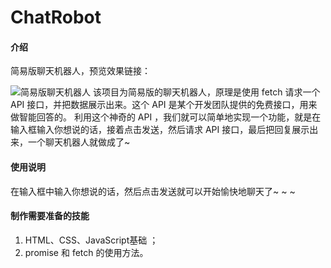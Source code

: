 # ChatRobot

#### 介绍
简易版聊天机器人，预览效果链接：

![简易版聊天机器人](https://gitee.com/colbyzn/BlogImages/raw/master/images/%E7%AE%80%E6%98%93%E7%89%88%E8%81%8A%E5%A4%A9%E6%9C%BA%E5%99%A8%E4%BA%BA.gif)
该项目为简易版的聊天机器人，原理是使用 fetch 请求一个 API 接口，并把数据展示出来。这个 API 是某个开发团队提供的免费接口，用来做智能回答的。
利用这个神奇的 API ，我们就可以简单地实现一个功能，就是在输入框输入你想说的话，接着点击发送，然后请求 API 接口，最后把回复展示出来，一个聊天机器人就做成了~


#### 使用说明

在输入框中输入你想说的话，然后点击发送就可以开始愉快地聊天了~ ~ ~


#### 制作需要准备的技能
1. HTML、CSS、JavaScript基础 ；
2. promise 和 fetch 的使用方法。
